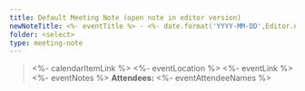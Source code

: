 ```yaml
---
title: Default Meeting Note (open note in editor version)
newNoteTitle: <%- eventTitle %> - <%- date.format('YYYY-MM-DD',Editor.note.title) %>
folder: <select>
type: meeting-note
---
```

> <%- calendarItemLink %> <%- eventLocation %> <%- eventLink %> <%- eventNotes %>
**Attendees:** <%- eventAttendeeNames %>

